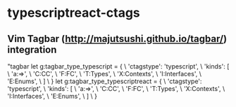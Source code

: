 # typescriptreact-ctags
## Vim Tagbar (http://majutsushi.github.io/tagbar/) integration

"tagbar
let g:tagbar_type_typescript = {
  \ 'ctagstype': 'typescript',
  \ 'kinds': [
    \ 'a:=>',
    \ 'C:CC',
    \ 'F:FC',
    \ 'T:Types',
    \ 'X:Contexts',
    \ 'I:Interfaces',
    \ 'E:Enums',
  \ ]
\ }
let g:tagbar_type_typescriptreact = {
  \ 'ctagstype': 'typescript',
  \ 'kinds': [
    \ 'a:=>',
    \ 'C:CC',
    \ 'F:FC',
    \ 'T:Types',
    \ 'X:Contexts',
    \ 'I:Interfaces',
    \ 'E:Enums',
  \ ]
\ }
